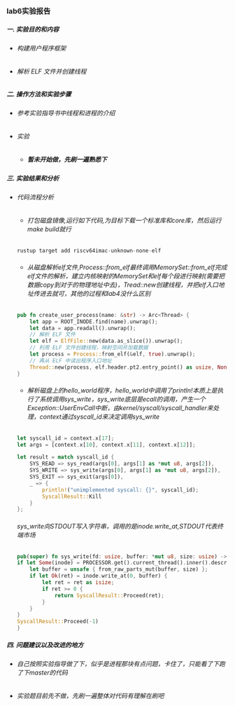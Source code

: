 ### lab6实验报告
 ##### 一. 实验目的和内容
  - ###### 构建用户程序框架
  - ###### 解析 ELF 文件并创建线程
 
 ##### 二. 操作方法和实验步骤
  - ###### 参考实验指导书中线程和进程的介绍
  - ###### 实验
    * ##### 暂未开始做，先刷一遍熟悉下
 ##### 三. 实验结果和分析
  - ###### 代码流程分析 
      * ###### 打包磁盘镜像,运行如下代码,为目标下载一个标准库和core库，然后运行make build就行
      ```rust
      rustup target add riscv64imac-unknown-none-elf
      ```
      * ###### 从磁盘解析elf文件,Process::from_elf最终调用MemorySet::from_elf完成elf文件的解析，建立内核映射的MemorySet和elf每个段进行映射(需要把数据copy到对于的物理地址中去)，Tread::new创建线程，并把elf入口地址传进去就可，其他的过程和lab4没什么区别
      ```rust
      pub fn create_user_process(name: &str) -> Arc<Thread> {
          let app = ROOT_INODE.find(name).unwrap();
          let data = app.readall().unwrap();
          // 解析 ELF 文件
          let elf = ElfFile::new(data.as_slice()).unwrap();
          // 利用 ELF 文件创建线程，映射空间并加载数据
          let process = Process::from_elf(&elf, true).unwrap();
          // 再从 ELF 中读出程序入口地址
          Thread::new(process, elf.header.pt2.entry_point() as usize, None).unwrap()
      }
      ```
      * ###### 解析磁盘上的hello_world程序，hello_world中调用了println!本质上是执行了系统调用sys_write，sys_write底层是ecall的调用，产生一个Exception::UserEnvCall中断，由kernel/syscall/syscall_handler来处理，context通过syscall_id来决定调用sys_write
      ```rust
      let syscall_id = context.x[17];
      let args = [context.x[10], context.x[11], context.x[12]];

      let result = match syscall_id {
          SYS_READ => sys_read(args[0], args[1] as *mut u8, args[2]),
          SYS_WRITE => sys_write(args[0], args[1] as *mut u8, args[2]),
          SYS_EXIT => sys_exit(args[0]),
          _ => {
              println!("unimplemented syscall: {}", syscall_id);
              SyscallResult::Kill
          }
      };
      ```
      ###### sys_write向STDOUT写入字符串，调用的是inode.write_at,STDOUT代表终端市场
      ```rust
      pub(super) fn sys_write(fd: usize, buffer: *mut u8, size: usize) -> SyscallResult {
      if let Some(inode) = PROCESSOR.get().current_thread().inner().descriptors.get(fd) {
          let buffer = unsafe { from_raw_parts_mut(buffer, size) };
          if let Ok(ret) = inode.write_at(0, buffer) {
              let ret = ret as isize;
              if ret >= 0 {
                  return SyscallResult::Proceed(ret);
              }
          }
      }
      SyscallResult::Proceed(-1)
      }
      ```
 ##### 四. 问题建议以及改进的地方
  - ###### 自己按照实验指导做了下，似乎是进程那块有点问题，卡住了，只能看了下跑了下master的代码
  - ###### 实验题目前先不做，先刷一遍整体对代码有理解在刷吧

